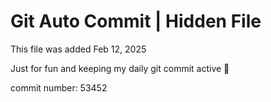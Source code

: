 # Git Auto Commit | Hidden File

This file was added Feb 12, 2025

Just for fun and keeping my daily git commit active 🤪

commit number: 53452

